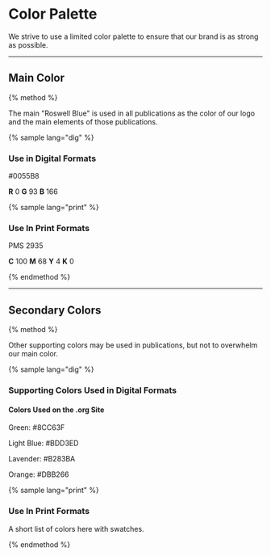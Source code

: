 # Color Palette

We strive to use a limited color palette to ensure that our brand is as strong as possible.

-----

## Main Color

{% method %}

The main "Roswell Blue" is used in all publications as the color of our logo and the main elements of those publications.

{% sample lang="dig" %}

### Use in Digital Formats

\#0055B8

**R** 0 **G** 93 **B** 166

{% sample lang="print" %}

### Use In Print Formats

PMS 2935

**C** 100 **M** 68 **Y** 4 **K** 0

{% endmethod %}

-----

## Secondary Colors

{% method %}

Other supporting colors may be used in publications, but not to overwhelm our main color.

{% sample lang="dig" %}

### Supporting Colors Used in Digital Formats

#### Colors Used on the .org Site

Green: \#8CC63F

Light Blue: \#BDD3ED

Lavender: \#B283BA

Orange: \#DBB266

{% sample lang="print" %}

### Use In Print Formats

A short list of colors here with swatches.

{% endmethod %}